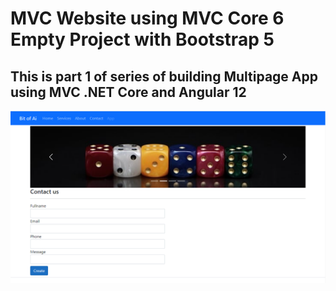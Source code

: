 # MVC Website using MVC Core 6 Empty Project with Bootstrap 5

## This is part 1 of series of building Multipage App using MVC .NET Core and Angular 12


[![MVC Website using MVC Core 6 Empty Project with Bootstrap 5](https://github.com/itskhurram/MultipageApp/blob/master/BitofAi.PNG)](https://youtu.be/tkR451bSyiE&feature=youtu.be&hd=1 "MVC Website using MVC Core 6 Empty Project with Bootstrap 5")


